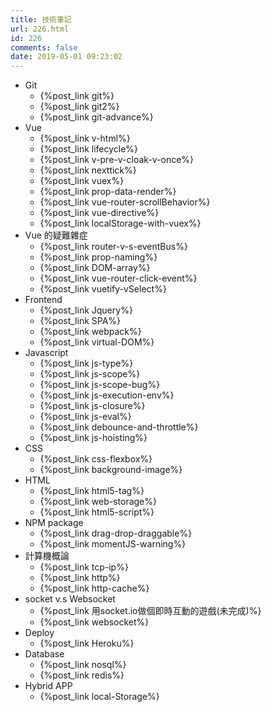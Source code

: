 ```yaml
---
title: 技術筆記
url: 226.html
id: 226
comments: false
date: 2019-05-01 09:23:02
---
```


- Git
  - {%post_link git%}
  - {%post_link git2%}
  - {%post_link git-advance%}
- Vue
  - {%post_link v-html%}
  - {%post_link lifecycle%}
  - {%post_link v-pre-v-cloak-v-once%}
  - {%post_link nexttick%}
  - {%post_link vuex%}
  - {%post_link prop-data-render%}
  - {%post_link vue-router-scrollBehavior%}
  - {%post_link vue-directive%}
  - {%post_link localStorage-with-vuex%}
- Vue 的疑難雜症
  - {%post_link router-v-s-eventBus%}
  - {%post_link prop-naming%}
  - {%post_link DOM-array%}
  - {%post_link vue-router-click-event%}
  - {%post_link vuetify-vSelect%}
- Frontend
  - {%post_link Jquery%}
  - {%post_link SPA%}
  - {%post_link webpack%}
  - {%post_link virtual-DOM%}
- Javascript
  - {%post_link js-type%}
  - {%post_link js-scope%}
  - {%post_link js-scope-bug%}
  - {%post_link js-execution-env%}
  - {%post_link js-closure%}
  - {%post_link js-eval%}
  - {%post_link debounce-and-throttle%}
  - {%post_link js-hoisting%}
- CSS
  - {%post_link css-flexbox%}
  - {%post_link background-image%}
- HTML
  - {%post_link html5-tag%}
  - {%post_link web-storage%}
  - {%post_link html5-script%}
- NPM package
  - {%post_link drag-drop-draggable%}
  - {%post_link momentJS-warning%}
- 計算機概論
  - {%post_link tcp-ip%}
  - {%post_link http%}
  - {%post_link http-cache%}
- socket v.s Websocket
  - {%post_link 用socket.io做個即時互動的遊戲(未完成)%}
  - {%post_link websocket%}
- Deploy
  - {%post_link Heroku%}
- Database
  - {%post_link nosql%}
  - {%post_link redis%}
- Hybrid APP
  - {%post_link local-Storage%}
